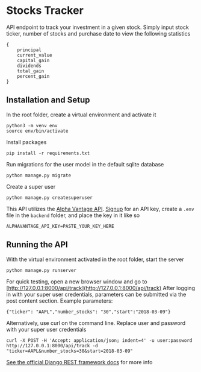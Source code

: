 # Stocks Tracker

API endpoint to track your investment in a given stock. Simply input stock ticker, number of stocks and purchase date to view the following statistics

```
{
	principal
	current_value
	capital_gain
	dividends
	total_gain
	percent_gain
}
```

## Installation and Setup

In the root folder, create a virtual environment and activate it

```
python3 -m venv env
source env/bin/activate
```

Install packages

```
pip install -r requirements.txt
```

Run migrations for the user model in the default sqlite database

```
python manage.py migrate
```

Create a super user

```
python manage.py createsuperuser
```

This API utilizes the [Alpha Vantage API](https://www.alphavantage.co/). [Signup](https://www.alphavantage.co/support/#api-key) for an API key, create a `.env` file in the `backend` folder, and place the key in it like so

```
ALPHAVANTAGE_API_KEY=PASTE_YOUR_KEY_HERE
```

## Running the API

With the virtual environment activated in the root folder, start the server

```
python manage.py runserver
```

For quick testing, open a new browser window and go to [http://127.0.0.1:8000/api/track](http://127.0.0.1:8000/api/track)
After logging in with your super user credentials, parameters can be submitted via the post content section.
Example parameters:

```
{"ticker": "AAPL","number_stocks": "30","start":"2018-03-09"}
```

Alternatively, use curl on the command line. Replace user and password with your super user credentials

```
curl -X POST -H 'Accept: application/json; indent=4' -u user:password http://127.0.0.1:8000/api/track -d "ticker=AAPL&number_stocks=30&start=2018-03-09"
```

[See the official Django REST framework docs](https://www.django-rest-framework.org/tutorial/quickstart/#testing-our-api) for more info
